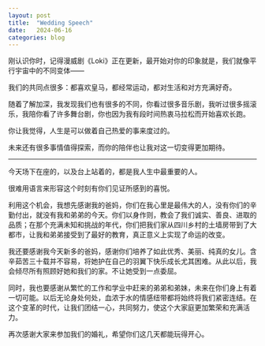 ```yaml
---
layout: post
title:  "Wedding Speech"
date:   2024-06-16
categories: blog
---
```


刚认识你时，记得漫威剧《Loki》正在更新，最开始对你的印象就是，我们就像平行宇宙中的不同变体——

我们的共同点很多：都喜欢皇马，都经常运动，都对生活和对方充满好奇。

随着了解加深，我发现我们也有很多的不同，你看过很多音乐剧，我听过很多摇滚乐，我陪你看了许多舞台剧，你也因为我有段时间热衷马拉松而开始喜欢长跑。

你让我觉得，人生是可以做着自己热爱的事来度过的。

未来还有很多事情值得探索，而你的陪伴也让我对这一切变得更加期待。

---

今天场下在座的，以及台上站着的，都是我人生中最重要的人。

很难用语言来形容这个时刻有你们见证所感到的喜悦。

利用这个机会，我想先感谢我的爸妈，你们在我心里是最伟大的人，没有你们的辛勤付出，就没有我和弟弟的今天。你们以身作则，教会了我们诚实、善良、进取的品质；在那个充满未知和挑战的年代，你们把我们家从四川乡村的土墙房带到了大都市，让我和弟弟接受到了最好的教育，真正意义上实现了命运的改变。

我还要感谢我今天新多的爸妈，感谢你们培养了如此优秀、美丽、纯真的女儿。含辛茹苦三十载并不容易，将她护在自己的羽翼下快乐成长尤其困难。从此以后，我会倾尽所有照顾好她和我们的家。不让她受到一点委屈。

同时，我也要感谢从繁忙的工作和学业中赶来的弟弟和弟妹，未来在你们身上有着一切可能。以后无论身处何处，血浓于水的情感纽带都将始终将我们紧密连结。在这个变革的时代，让我们团结一心，共同努力，使这个大家庭更加繁荣和充满活力。

再次感谢大家来参加我们的婚礼，希望你们这几天都能玩得开心。
